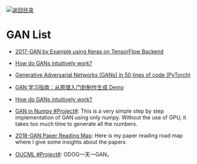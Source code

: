 [![返回目录](https://user-images.githubusercontent.com/5803001/38079637-ff0abcf0-3371-11e8-9b76-ad651620afc7.jpg)](https://github.com/wx-chevalier/Awesome-Lists)

# GAN List

- [2017-GAN by Example using Keras on TensorFlow Backend](https://parg.co/btF)

- [How do GANs intuitively work?](https://hackernoon.com/how-do-gans-intuitively-work-2dda07f247a1#.4ckgimjdm)

- [Generative Adversarial Networks (GANs) in 50 lines of code (PyTorch)](http://6me.us/LjcoDA)

* [GAN 学习指南：从原理入门到制作生成 Demo](https://zhuanlan.zhihu.com/p/24767059)

* [How do GANs intuitively work?](https://hackernoon.com/how-do-gans-intuitively-work-2dda07f247a1#.g613r5575)

- [GAN in Numpy #Project#](https://github.com/shinseung428/gan_numpy): This is a very simple step by step implementation of GAN using only numpy. Without the use of GPU, it takes too much time to generate all the numbers.

- [2018-GAN Paper Reading Map](http://www.codingwoman.com/generative-adversarial-networks-paper-reading-road-map/): Here is my paper reading road map where I give some insights about the papers

- [OUCML #Project#](https://github.com/OUCMachineLearning/OUCML): ODOG一天一GAN。
